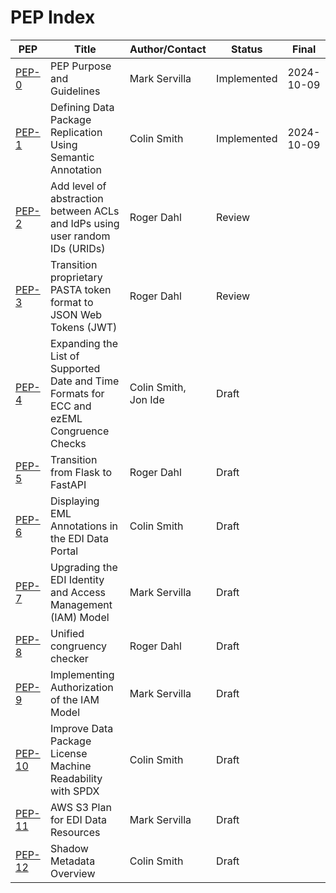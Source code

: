 # PEP Index

| PEP                      | Title                                                                                     | Author/Contact       | Status      | Final      |
|--------------------------|-------------------------------------------------------------------------------------------|----------------------|-------------|------------|
| [PEP-0](peps/pep-0.md)   | PEP Purpose and Guidelines                                                                | Mark Servilla        | Implemented | 2024-10-09 |
| [PEP-1](peps/pep-1.md)   | Defining Data Package Replication Using Semantic Annotation                               | Colin Smith          | Implemented | 2024-10-09 |
| [PEP-2](peps/pep-2.md)   | Add level of abstraction between ACLs and IdPs using user random IDs (URIDs)              | Roger Dahl           | Review      |            |
| [PEP-3](peps/pep-3.md)   | Transition proprietary PASTA token format to JSON Web Tokens (JWT)                        | Roger Dahl           | Review      |            |
| [PEP-4](peps/pep-4.md)   | Expanding the List of Supported Date and Time Formats for ECC and ezEML Congruence Checks | Colin Smith, Jon Ide | Draft       |            |
| [PEP-5](peps/pep-5.md)   | Transition from Flask to FastAPI                                                          | Roger Dahl           | Draft       |            |
| [PEP-6](peps/pep-6.md)   | Displaying EML Annotations in the EDI Data Portal                                         | Colin Smith          | Draft       |            |
| [PEP-7](peps/pep-7.md)   | Upgrading the EDI Identity and Access Management (IAM) Model                              | Mark Servilla        | Draft       |            |
| [PEP-8](peps/pep-8.md)   | Unified congruency checker                                                                | Roger Dahl           | Draft       |            |
| [PEP-9](peps/pep-9.md)   | Implementing Authorization of the IAM Model                                               | Mark Servilla        | Draft       |            |
| [PEP-10](peps/pep-10.md) | Improve Data Package License Machine Readability with SPDX                                | Colin Smith          | Draft       |            |
| [PEP-11](peps/pep-11.md) | AWS S3 Plan for EDI Data Resources                                                        | Mark Servilla        | Draft       |            |
| [PEP-12](peps/pep-12.md) | Shadow Metadata Overview                                                                  | Colin Smith | Draft       |            |